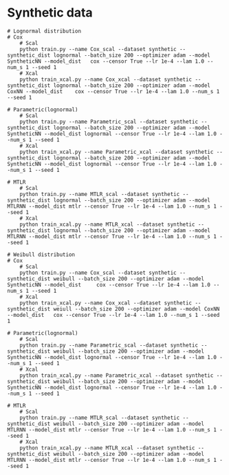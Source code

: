 # Synthetic data
	# Lognormal distribution
	# Cox
		# Scal
		python train.py --name Cox_scal --dataset synthetic --synthetic_dist lognormal --batch_size 200 --optimizer adam --model SyntheticNN --model_dist 	cox --censor True --lr 1e-4 --lam 1.0 --num_s 1 --seed 1
		# Xcal
		python train_xcal.py --name Cox_xcal --dataset synthetic --synthetic_dist lognormal --batch_size 200 --optimizer adam --model CoxNN --model_dist 	cox --censor True --lr 1e-4 --lam 1.0 --num_s 1 --seed 1

	# Parametric(lognormal)
		# Scal
		python train.py --name Parametric_scal --dataset synthetic --synthetic_dist lognormal --batch_size 200 --optimizer adam --model SyntheticNN --model_dist lognormal --censor True --lr 1e-4 --lam 1.0 --num_s 1 --seed 1
		# Xcal
		python train_xcal.py --name Parametric_xcal --dataset synthetic --synthetic_dist lognormal --batch_size 200 --optimizer adam --model SyntheticNN --model_dist lognormal --censor True --lr 1e-4 --lam 1.0 --num_s 1 --seed 1

	# MTLR
		# Scal
		python train.py --name MTLR_scal --dataset synthetic --synthetic_dist lognormal --batch_size 200 --optimizer adam --model MTLRNN --model_dist mtlr --censor True --lr 1e-4 --lam 1.0 --num_s 1 --seed 1
		# Xcal
		python train_xcal.py --name MTLR_xcal --dataset synthetic --synthetic_dist lognormal --batch_size 200 --optimizer adam --model MTLRNN --model_dist mtlr --censor True --lr 1e-4 --lam 1.0 --num_s 1 --seed 1

	# Weibull distribution
	# Cox
		# Scal
		python train.py --name Cox_scal --dataset synthetic --synthetic_dist weibull --batch_size 200 --optimizer adam --model SyntheticNN --model_dist 	cox --censor True --lr 1e-4 --lam 1.0 --num_s 1 --seed 1
		# Xcal
		python train_xcal.py --name Cox_xcal --dataset synthetic --synthetic_dist weiull --batch_size 200 --optimizer adam --model CoxNN --model_dist 	cox --censor True --lr 1e-4 --lam 1.0 --num_s 1 --seed 1

	# Parametric(lognormal)
		# Scal
		python train.py --name Parametric_scal --dataset synthetic --synthetic_dist weibull --batch_size 200 --optimizer adam --model SyntheticNN --model_dist lognormal --censor True --lr 1e-4 --lam 1.0 --num_s 1 --seed 1
		# Xcal
		python train_xcal.py --name Parametric_xcal --dataset synthetic --synthetic_dist weibull --batch_size 200 --optimizer adam --model SyntheticNN --model_dist lognormal --censor True --lr 1e-4 --lam 1.0 --num_s 1 --seed 1

	# MTLR
		# Scal
		python train.py --name MTLR_scal --dataset synthetic --synthetic_dist weibull --batch_size 200 --optimizer adam --model MTLRNN --model_dist mtlr --censor True --lr 1e-4 --lam 1.0 --num_s 1 --seed 1
		# Xcal
		python train_xcal.py --name MTLR_xcal --dataset synthetic --synthetic_dist weibull --batch_size 200 --optimizer adam --model MTLRNN --model_dist mtlr --censor True --lr 1e-4 --lam 1.0 --num_s 1 --seed 1
